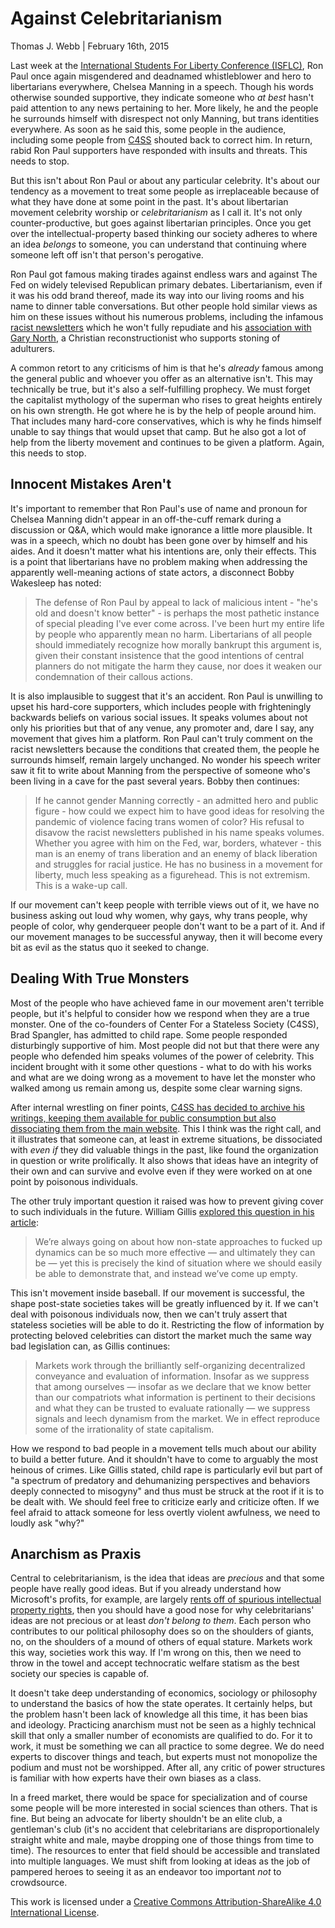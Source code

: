 Against Celebritarianism
========================

Thomas J. Webb | February 16th, 2015

Last week at the [International Students For Liberty Conference (ISFLC)](http://isflc.org/), Ron Paul once again misgendered and deadnamed whistleblower and hero to libertarians everywhere, Chelsea Manning in a speech. Though his words otherwise sounded supportive, they indicate someone who *at best* hasn't paid attention to any news pertaining to her. More likely, he and the people he surrounds himself with disrespect not only Manning, but trans identities everywhere. As soon as he said this, some people in the audience, including some people from [C4SS](http://c4ss.org) shouted back to correct him. In return, rabid Ron Paul supporters have responded with insults and threats. This needs to stop.

But this isn't about Ron Paul or about any particular celebrity. It's about our tendency as a movement to treat some people as irreplaceable because of what they have done at some point in the past. It's about libertarian movement celebrity worship or *celebritarianism* as I call it. It's not only counter-productive, but goes against libertarian principles. Once you get over the intellectual-property based thinking our society adheres to where an idea *belongs* to someone, you can understand that continuing where someone left off isn't that person's perogative.

Ron Paul got famous making tirades against endless wars and against The Fed on widely televised Republican primary debates. Libertarianism, even if it was his odd brand thereof, made its way into our living rooms and his name to dinner table conversations. But other people hold similar views as him on these issues without his numerous problems, including the infamous [racist newsletters](http://www.washingtonpost.com/blogs/fact-checker/post/ron-paul-and-the-racist-newsletters-fact-checker-biography/2011/12/21/gIQAKNiwBP_blog.html) which he won't fully repudiate and his [association with Gary North](http://www.donotlink.com/bmb5), a Christian reconstructionist who supports stoning of adulturers.

A common retort to any criticisms of him is that he's *already* famous among the general public and whoever you offer as an alternative isn't. This may technically be true, but it's also a self-fulfilling prophecy. We must forget the capitalist mythology of the superman who rises to great heights entirely on his own strength. He got where he is by the help of people around him. That includes many hard-core conservatives, which is why he finds himself unable to say things that would upset that camp. But he also got a lot of help from the liberty movement and continues to be given a platform. Again, this needs to stop.

Innocent Mistakes Aren't
------------------------

It's important to remember that Ron Paul's use of name and pronoun for Chelsea Manning didn't appear in an off-the-cuff remark during a discussion or Q&A, which would make ignorance a little more plausible. It was in a speech, which no doubt has been gone over by himself and his aides. And it doesn't matter what his intentions are, only their effects. This is a point that libertarians have no problem making when addressing the apparently well-meaning actions of state actors, a disconnect Bobby Wakesleep has noted:

> The defense of Ron Paul by appeal to lack of malicious intent - "he's old and doesn't know better" - is perhaps the most pathetic instance of special pleading I've ever come across. I've been hurt my entire life by people who apparently mean no harm. Libertarians of all people should immediately recognize how morally bankrupt this argument is, given their constant insistence that the good intentions of central planners do not mitigate the harm they cause, nor does it weaken our condemnation of their callous actions.

It is also implausible to suggest that it's an accident. Ron Paul is unwilling to upset his hard-core supporters, which includes people with frighteningly backwards beliefs on various social issues. It speaks volumes about not only his priorities but that of any venue, any promoter and, dare I say, any movement that gives him a platform. Ron Paul can't truly comment on the racist newsletters because the conditions that created them, the people he surrounds himself, remain largely unchanged. No wonder his speech writer saw it fit to write about Manning from the perspective of someone who's been living in a cave for the past several years. Bobby then continues:

> If he cannot gender Manning correctly - an admitted hero and public figure - how could we expect him to have good ideas for resolving the pandemic of violence facing trans women of color? His refusal to disavow the racist newsletters published in his name speaks volumes. Whether you agree with him on the Fed, war, borders, whatever - this man is an enemy of trans liberation and an enemy of black liberation and struggles for racial justice. He has no business in a movement for liberty, much less speaking as a figurehead. This is not extremism. This is a wake-up call.

If our movement can't keep people with terrible views out of it, we have no business asking out loud why women, why gays, why trans people, why people of color, why genderqueer people don't want to be a part of it. And if our movement manages to be successful anyway, then it will become every bit as evil as the status quo it seeked to change.

Dealing With True Monsters
--------------------------

Most of the people who have achieved fame in our movement aren't terrible people, but it's helpful to consider how we respond when they are a true monster. One of the co-founders of Center For a Stateless Society (C4SS), Brad Spangler, has admitted to child rape. Some people responded disturbingly supportive of him. Most people did not but that there were any people who defended him speaks volumes of the power of celebrity. This incident brought with it some other questions - what to do with his works and what are we doing wrong as a movement to have let the monster who walked among us remain among us, despite some clear warning signs.

After internal wrestling on finer points, [C4SS has decided to archive his writings, keeping them available for public consumption but also dissociating them from the main website](http://c4ss.org/content/35256). This I think was the right call, and it illustrates that someone can, at least in extreme situations, be dissociated with *even if* they did valuable things in the past, like found the organization in question or write prolifically. It also shows that ideas have an integrity of their own and can survive and evolve even if they were worked on at one point by poisonous individuals.

The other truly important question it raised was how to prevent giving cover to such individuals in the future. William Gillis [explored this question in his article](http://c4ss.org/content/35643):

> We’re always going on about how non-state approaches to fucked up dynamics can be so much more effective — and ultimately they can be — yet this is precisely the kind of situation where we should easily be able to demonstrate that, and instead we’ve come up empty.

This isn't movement inside baseball. If our movement is successful, the shape post-state societies takes will be greatly influenced by it. If we can't deal with poisonous individuals now, then we can't truly assert that stateless societies will be able to do it. Restricting the flow of information by protecting beloved celebrities can distort the market much the same way bad legislation can, as Gillis continues:

> Markets work through the brilliantly self-organizing decentralized conveyance and evaluation of information. Insofar as we suppress that among ourselves — insofar as we declare that we know better than our compatriots what information is pertinent to their decisions and what they can be trusted to evaluate rationally — we suppress signals and leech dynamism from the market. We in effect reproduce some of the irrationality of state capitalism.

How we respond to bad people in a movement tells much about our ability to build a better future. And it shouldn't have to come to arguably the most heinous of crimes. Like Gillis stated, child rape is particularly evil but part of "a spectrum of predatory and dehumanizing perspectives and behaviors deeply connected to misogyny" and thus must be struck at the root if it is to be dealt with. We should feel free to criticize early and criticize often. If we feel afraid to attack someone for less overtly violent awfulness, we need to loudly ask "why?"

Anarchism as Praxis
-------------------

Central to celebritarianism, is the idea that ideas are *precious* and that some people have really good ideas. But if you already understand how Microsoft's profits, for example, are largely [rents off of spurious intellectual property rights](http://c4ss.org/content/33137), then you should have a good nose for why celebritarians' ideas are not precious or at least _don't belong to them_. Each person who contributes to our political philosophy does so on the shoulders of giants, no, on the shoulders of a mound of others of equal stature. Markets work this way, societies work this way. If I'm wrong on this, then we need to throw in the towel and accept technocratic welfare statism as the best society our species is capable of.

It doesn't take deep understanding of economics, sociology or philosophy to understand the basics of how the state operates. It certainly helps, but the problem hasn't been lack of knowledge all this time, it has been bias and ideology. Practicing anarchism must not be seen as a highly technical skill that only a smaller number of economists are qualified to do. For it to work, it must be something we can all practice to some degree. We do need experts to discover things and teach, but experts must not monopolize the podium and must not be worshipped. After all, any critic of power structures is familiar with how experts have their own biases as a class.

In a freed market, there would be space for specialization and of course some people will be more interested in social sciences than others. That is fine. But being an advocate for liberty shouldn't be an elite club, a gentleman's club (it's no accident that celebritarians are disproportionalely straight white and male, maybe dropping one of those things from time to time). The resources to enter that field should be accessible and translated into multiple languages. We must shift from looking at ideas as the job of pampered heroes to seeing it as an endeavor too important *not* to crowdsource.

This work is licensed under a [Creative Commons Attribution-ShareAlike 4.0 International License](http://creativecommons.org/licenses/by-sa/4.0/).